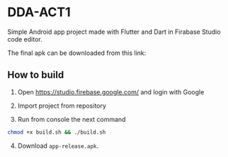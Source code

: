 # DDA-ACT1

Simple Android app project made with Flutter and Dart in Firabase Studio code editor.

The final apk can be downloaded from this link: 

## How to build

1. Open https://studio.firebase.google.com/ and login with Google

2. Import project from repository

3. Run from console the next command

```bash
chmod +x build.sh && ./build.sh
```

4. Download ``app-release.apk``.

